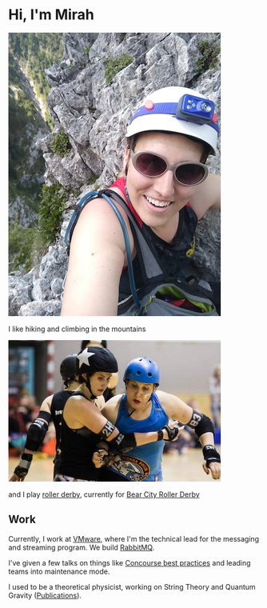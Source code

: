 # Hi, I'm Mirah

![Mirah halfway up a the Drachenwand klettersteig in Austria. She is wearing a helmet and sunglasses and has a backpack with hydration system slung over her shoulder.](https://github.com/MirahImage/MirahImage/blob/main/klettersteig.jpg)

I like hiking and climbing in the mountains

![Mirah wearing protective equipment and a Vienna Roller Derby jersey blocking the opposing jammer with her hips. Mirah has a look of concentration on her face.](https://github.com/MirahImage/MirahImage/blob/main/roller-derby.jpg)

and I play [roller derby](https://wftda.com), currently for [Bear City Roller Derby](https://bearcityrollerderby.com)

## Work

Currently, I work at [VMware](https://vmware.com), where I'm the technical lead for the messaging and streaming program. We build [RabbitMQ](https://rabbitmq.com).

I've given a few talks on things like [Concourse best practices](https://www.youtube.com/watch?v=FEHzcgr11Ao) and leading teams into maintenance mode.

I used to be a theoretical physicist, working on String Theory and Quantum Gravity ([Publications](https://inspirehep.net/literature?sort=mostrecent&size=25&page=1&q=f%20a%20gary%2C%20m)).
